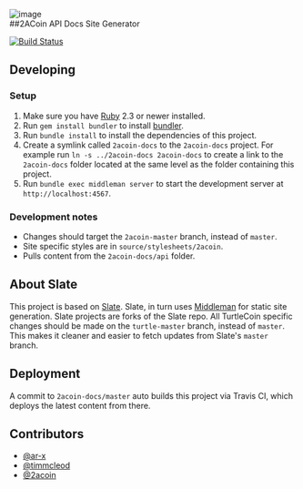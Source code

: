 ![image](https://i.imgur.com/NoqOcWS.png)  
##2ACoin API Docs Site Generator

[![Build Status](https://travis-ci.org/2acoin/2acoin-docs-api-site.svg?branch=2acoin-master)](https://travis-ci.org/2acoin/2acoin-docs-api-site)

## Developing

### Setup

1. Make sure you have [Ruby](https://www.ruby-lang.org/en) 2.3 or newer installed.
2. Run `gem install bundler` to install [bundler](http://bundler.io).
3. Run `bundle install` to install the dependencies of this project.
4. Create a symlink called `2acoin-docs` to the `2acoin-docs` project. For example run `ln -s ../2acoin-docs 2acoin-docs` to create a link to the `2acoin-docs` folder located at the same level as the folder containing this project.
5. Run `bundle exec middleman server` to start the development server at `http://localhost:4567`.

### Development notes

* Changes should target the `2acoin-master` branch, instead of `master`.
* Site specific styles are in `source/stylesheets/2acoin`.
* Pulls content from the `2acoin-docs/api` folder.

## About Slate 

This project is based on [Slate](https://github.com/lord/slate). Slate, in turn uses [Middleman](https://middlemanapp.com) for static site generation. Slate projects are forks of the Slate repo. All TurtleCoin specific changes should be made on the `turtle-master` branch, instead of `master`. This makes it cleaner and easier to fetch updates from Slate's `master` branch.


## Deployment

A commit to `2acoin-docs/master` auto builds this project via Travis CI, which deploys the latest content from there.


## Contributors

* [@ar-x](https://github.com/ar-x/)
* [@timmcleod](https://github.com/timmcleod/)
* [@2acoin](https://github.com/2acoin/)
